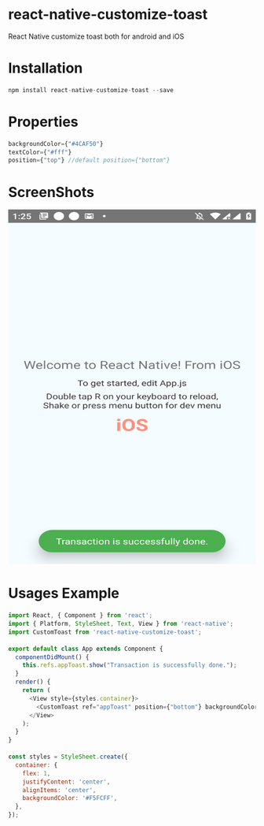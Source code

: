 # react-native-customize-toast
React Native customize toast both for android and iOS

# Installation
```js
npm install react-native-customize-toast --save
```

# Properties
```js
backgroundColor={"#4CAF50"}  
textColor={"#fff"}  
position={"top"} //default position={"bottom"} 
```

# ScreenShots
<img src="/screenshot/Screenshot_2.png"  width="520" height="720">

# Usages Example
```js
import React, { Component } from 'react';
import { Platform, StyleSheet, Text, View } from 'react-native';
import CustomToast from 'react-native-customize-toast';

export default class App extends Component {
  componentDidMount() {
    this.refs.appToast.show("Transaction is successfully done.");
  }
  render() {
    return (
      <View style={styles.container}>
        <CustomToast ref="appToast" position={"bottom"} backgroundColor={"#4CAF50"} textColor={"#fff"} />
      </View>
    );
  }
}

const styles = StyleSheet.create({
  container: {
    flex: 1,
    justifyContent: 'center',
    alignItems: 'center',
    backgroundColor: '#F5FCFF',
  },
});
```
